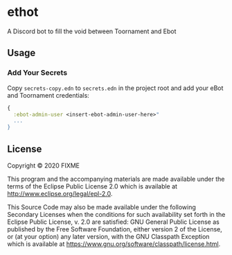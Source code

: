 # ethot

A Discord bot to fill the void between Toornament and Ebot

## Usage

### Add Your Secrets
Copy `secrets-copy.edn` to `secrets.edn` in the project root and add your eBot
and Toornament credentials:
```clojure
{
  :ebot-admin-user <insert-ebot-admin-user-here>"
  ...
}
```

## License

Copyright © 2020 FIXME

This program and the accompanying materials are made available under the
terms of the Eclipse Public License 2.0 which is available at
http://www.eclipse.org/legal/epl-2.0.

This Source Code may also be made available under the following Secondary
Licenses when the conditions for such availability set forth in the Eclipse
Public License, v. 2.0 are satisfied: GNU General Public License as published by
the Free Software Foundation, either version 2 of the License, or (at your
option) any later version, with the GNU Classpath Exception which is available
at https://www.gnu.org/software/classpath/license.html.
